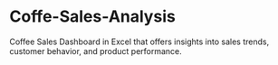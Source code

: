 # Coffe-Sales-Analysis
Coffee Sales Dashboard in Excel that offers insights into sales trends, customer behavior, and product performance.
